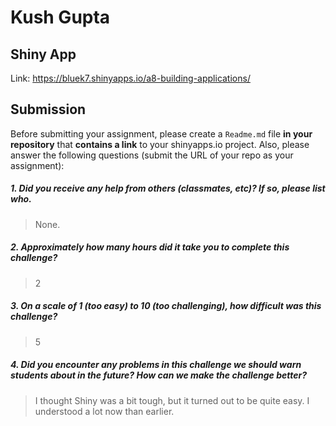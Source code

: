 # Kush Gupta
## Shiny App

Link: https://bluek7.shinyapps.io/a8-building-applications/

Submission
----------

Before submitting your assignment, please create a `Readme.md` file **in your repository** that **contains a link** to your shinyapps.io project. Also, please answer the following questions (submit the URL of your repo as your assignment):

##### 1. Did you receive any help from others (classmates, etc)? If so, please list who.

> None.

##### 2. Approximately how many hours did it take you to complete this challenge?

> 2

##### 3. On a scale of 1 (too easy) to 10 (too challenging), how difficult was this challenge?

> 5

##### 4. Did you encounter any problems in this challenge we should warn students about in the future? How can we make the challenge better?

> I thought Shiny was a bit tough, but it turned out to be quite easy. I understood a lot now than earlier.
